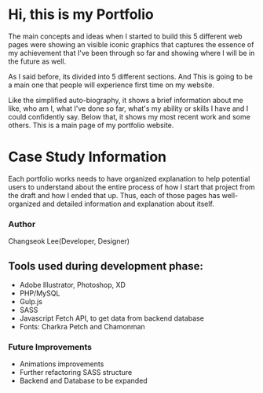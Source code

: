 # Hi, this is my Portfolio
The main concepts and ideas when I started to build this 5 different web pages were showing an visible iconic graphics that captures the essence of my achievement that I've been through so far and showing where I will be in the future as well.

As I said before, its divided into 5 different sections.
And This is going to be a main one that people will experience first time on my website.

Like the simplified auto-biography, it shows a brief information about me like,
who am I, what I've done so far, what's my ability or skills I have and I could confidently say.
Below that, it shows my most recent work and some others.
This is a main page of my portfolio website.

# Case Study Information
Each portfolio works needs to have organized explanation to help potential users to understand about
the entire process of how I start that project from the draft and how I ended that up.
Thus, each of those pages has well-organized and detailed information and explanation about itself.

### Author
Changseok Lee(Developer, Designer)

## Tools used during development phase:
- Adobe Illustrator, Photoshop, XD
- PHP/MySQL
- Gulp.js
- SASS
- Javascript Fetch API, to get data from backend database
- Fonts: Charkra Petch and Chamonman

### Future Improvements
- Animations improvements
- Further refactoring SASS structure
- Backend and Database to be expanded
